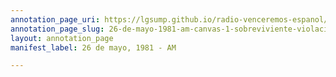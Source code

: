 ```yaml
---
annotation_page_uri: https://lgsump.github.io/radio-venceremos-espanol/annotations/26-de-mayo-1981-am-canvas-1-sobreviviente-violaci-n.json
annotation_page_slug: 26-de-mayo-1981-am-canvas-1-sobreviviente-violaci-n
layout: annotation_page
manifest_label: 26 de mayo, 1981 - AM

---
```

